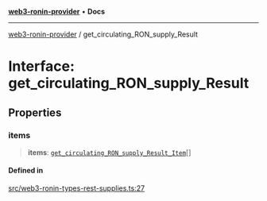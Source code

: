 [**web3-ronin-provider**](../README.md) • **Docs**

***

[web3-ronin-provider](../globals.md) / get\_circulating\_RON\_supply\_Result

# Interface: get\_circulating\_RON\_supply\_Result

## Properties

### items

> **items**: [`get_circulating_RON_supply_Result_Item`](get_circulating_RON_supply_Result_Item.md)[]

#### Defined in

[src/web3-ronin-types-rest-supplies.ts:27](https://github.com/chuacw/web3-ronin-provider/blob/5e9462adf1edb8f1f7982dc5f4e5bd7094a4d6eb/src/web3-ronin-types-rest-supplies.ts#L27)

